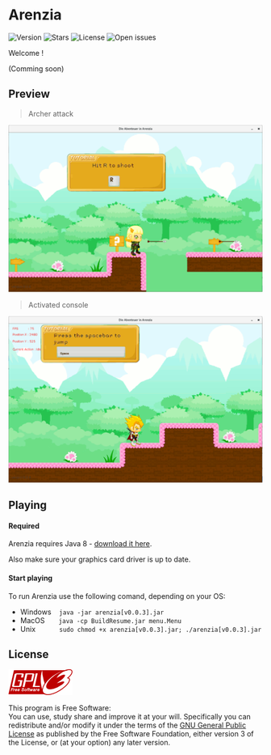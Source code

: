 # Arenzia

![Version](https://img.shields.io/badge/version-v0.1.0-orange.svg)
![Stars](https://img.shields.io/github/stars/NBprojekt/Arenzia.svg)
![License](https://img.shields.io/badge/license-GPLv3-lightgrey.svg)
![Open issues](https://img.shields.io/github/issues/NBprojekt/Arenzia.svg)


Welcome !

(Comming soon)




## Preview

> Archer attack

![Screenshot: attacking archer](/img/screenshot2.png?raw=true)

> Activated console

![Screenshot: activated console](/img/screenshot1.png?raw=true) 


## Playing

#### Required
Arenzia requires Java 8 - [download it here](https://www.java.com/en/download/). 

Also make sure your graphics card driver is up to date. 

#### Start playing
To run Arenzia use the following comand, depending on your OS:

 + Windows &#160;&#160;&#160;`java -jar arenzia[v0.0.3].jar`
 + MacOS &#160;&#160;&#160;&#160;&#160;&#160;`java -cp BuildResume.jar menu.Menu` 
 + Unix &#160;&#160;&#160;&#160;&#160;&#160;&#160;&#160;&#160;&#160;&#160;`sudo chmod +x arenzia[v0.0.3].jar; ./arenzia[v0.0.3].jar` 

	
## License

![GNU GPLv3 Image](/img/gpl.png?raw=true)

This program is Free Software:<br>
You can use, study share and improve it at your
will. Specifically you can redistribute and/or modify it under the terms of the
[GNU General Public License](https://www.gnu.org/licenses/gpl.html) as
published by the Free Software Foundation, either version 3 of the License, or
(at your option) any later version.

